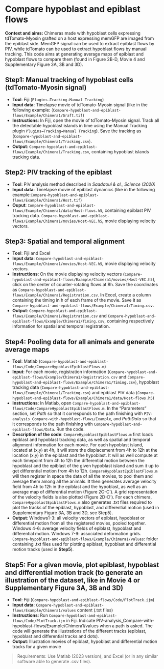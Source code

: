 # Compare hypoblast and epiblast flows

**Context and aims:** Chimeras made with hypoblast cells expressing tdTomato-Myosin grafted on a host expressing memGFP are imaged from the epiblast side. MemGFP signal can be used to extract epiblast flows by PIV, while tdTomato can be used to extract hypoblast flows by manual tracking. This code aims at generating average maps of epiblast and hypoblast flows to compare them (found in Figure 2B-D, Movie 4 and Supplementary Figure 3A, 3B and 3D).


## Step1: Manual tracking of hypoblast cells (tdTomato-Myosin signal) 
-	**Tool**:  Fiji (`Plugins→Tracking→Manual Tracking`)
-	**Input data**: Timelapse movie of tdTomato-Myosin signal (like in the following example: (`Compare-hypoblast-and-epiblast-flows/Example/Chimera1/Graft.tif`)
-	**Instructions**: In Fiji, open the movie of tdTomato-Myosin signal. Track all the detectable hypoblast islands in time using the Manual Tracking plugin `Plugins→Tracking→Manual Tracking`). Save the tracking as (`Compare-hypoblast-and-epiblast-flows/Example/Chimera1/Tracking.csv`).
-	**Output**: `Compare-hypoblast-and-epiblast-flows/Example/Chimera1/Tracking.csv`, containing hypoblast islands tracking data.

## Step2: PIV tracking of the epiblast
-	**Tool**: PIV analysis method described in *Saadaoui & al., Science (2020)*
-	**Input data**: Timelapse movie of epiblast dynamics (like in the following example:`Compare-hypoblast-and-epiblast-flows/Example/Chimera1/Host.tif`)
-	**Ouput**: `Compare-hypoblast-and-epiblast-flows/Example/Chimera1/data/Host-flows.h5`, containing epiblast PIV tracking data. `Compare-hypoblast-and-epiblast-flows/Example/Chimera1/movies/Host-VEC.h5`, movie displaying velocity vectors.

## Step3: Spatial and temporal alignment
-	**Tool**: Fiji and Excel
-	**Input data**: `Compare-hypoblast-and-epiblast-flows/Example/Chimera1/movies/Host-VEC.h5`, movie displaying velocity vectors.
-	**Instructions**: On the movie displaying velocity vectors (`Compare-hypoblast-and-epiblast-flows/Example/Chimera1/movies/Host-VEC.h5`), click on the center of counter-rotating flows at 8h. Save the coordinates as `Compare-hypoblast-and-epiblast-flows/Example/Chimera1/Registration.csv`.
In Excel, create a column containing the timing in h of each frame of the movie. Save it as `Compare-hypoblast-and-epiblast-flows/Example/Chimera1/Timing.csv`.
-	**Output**: `Compare-hypoblast-and-epiblast-flows/Example/Chimera1/Registration.csv` and `Compare-hypoblast-and-epiblast-flows/Example/Chimera1/Timing.csv`, containing respectively information for spatial and temporal registration.

## Step4: Pooling data for all animals and generate average maps
-	**Tool**: Matlab (`Compare-hypoblast-and-epiblast-flows/Code/CompareHypoblastEpiblastFlows.m`)
-	**Input**: For each movie, registration information (`Compare-hypoblast-and-epiblast-flows/Example/Chimera1/Registration.csv` and `Compare-hypoblast-and-epiblast-flows/Example/Chimera1/Timing.csv`), hypoblast tracking data (`Compare-hypoblast-and-epiblast-flows/Example/Chimera1/Tracking.csv`) and epiblast PIV data (`Compare-hypoblast-and-epiblast-flows/Example/Chimera1/data/Host-flows.h5`)
-	**Instructions**: In Matlab, open `Compare-hypoblast-and-epiblast-flows/Code/CompareHypoblastEpiblastFlows.m`. In the “Parameters” section, set *Path* so that it corresponds to the path finishing with `PIV-analysis_Compare-with-hypoblast-flows/Example`, and *PathData* so that it corresponds to the path finishing with `Compare-hypoblast-and-epiblast-flows/Data`. Run the code.
-	**Description of the code**: `CompareHypoblastEpiblastFlows.m` first loads epiblast and hypoblast tracking data, as well as spatial and temporal alignment information for each movie. For each hypoblast island, located at (x,y) at 4h, it will store the displacement from 4h to 12h at the location (x,y) in the epiblast and the hypoblast. It will as well compute at each timepoint from 4h to 12h the differential motion between the hypoblast and the epiblast of the given hypoblast island and sum it up to get differential motion from 4h to 12h.
`CompareHypoblastEpiblastFlows.m` will then register in space the data of all the movies, to pool them and average them among all the animals. It then generates average velocity field from 4h to 12h in the epiblast and the hypoblast, as well as an average map of differential motion (Figure 2C-C’). A grid representation of the velocity fields is also plotted (Figure 2D-D’).
For each chimera, `CompareHypoblastEpiblastFlows.m` also generates .txt files required to plot the tracks of the epiblast, hypoblast, and differential motion (used in Supplementary Figure 3A, 3B and 3D, see Step5).
-	**Output**: Windows1-3: all velocity vectors of epiblast, hypoblast or differential motion from all the registered movies, pooled together. Windows 4-6: average velocity fields of epiblast, hypoblast and differential motion. Windows 7-9: associated deformation grids.
`Compare-hypoblast-and-epiblast-flows/Example/Chimera1/values`: folder containing .txt files used for plotting epiblast, hypoblast and differential motion tracks (used in **Step5**).

## Step5: For a given movie, plot epiblast, hypoblast and differential motion track (to generate an illustration of the dataset, like in Movie 4 or Supplementary Figure 3A, 3B and 3D)
-	**Tool**: Fiji (`Compare-hypoblast-and-epiblast-flows/Code/PlotTrack.ijm`)
-	**Input data**: `Compare-hypoblast-and-epiblast-flows/Example/Chimera1/values` content (.txt files)
-	**Instructions**: Run `Compare-hypoblast-and-epiblast-flows/Code/PlotTrack.ijm` in Fiji. Indicate PIV-analysis_Compare-with-hypoblast-flows/Example/Chimera1/values when a path is asked. The code will generate the illustrations of the different tracks (epiblast, hypoblast and differential tracks and dots).
-	**Output**: Illustration movies of epiblast, hypoblast and differential motion tracks for a given movie


>Requirements: 
>Use Matlab (2023 version), and Excel (or in any similar software able to generate .csv files).
